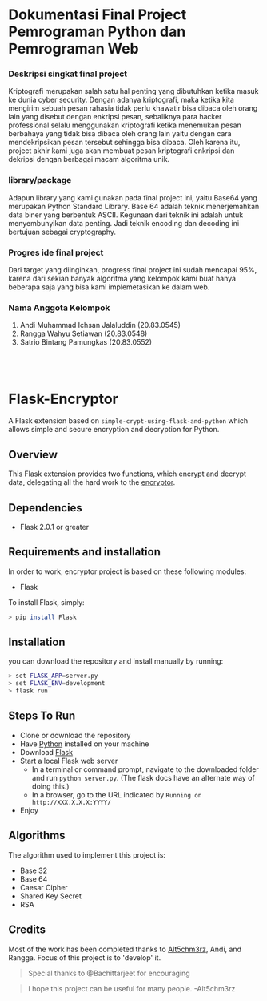 
# Dokumentasi Final Project Pemrograman Python dan Pemrograman Web

### Deskripsi singkat final project
Kriptografi merupakan salah satu hal penting yang dibutuhkan ketika masuk ke dunia
cyber security. Dengan adanya kriptografi, maka ketika kita mengirim sebuah pesan rahasia
tidak perlu khawatir bisa dibaca oleh orang lain yang disebut dengan enkripsi pesan,
sebaliknya para hacker professional selalu menggunakan kriptografi ketika menemukan
pesan berbahaya yang tidak bisa dibaca oleh orang lain yaitu dengan cara mendekripsikan
pesan tersebut sehingga bisa dibaca. Oleh karena itu, project akhir kami juga akan membuat
pesan kriptografi enkripsi dan dekripsi dengan berbagai macam algoritma unik.

### library/package  
Adapun library yang kami gunakan pada final project ini, yaitu Base64 yang merupakan Python Standard Library. 
Base 64 adalah teknik menerjemahkan data biner yang berbentuk ASCII. Kegunaan dari teknik ini adalah
untuk menyembunyikan data penting. Jadi teknik encoding dan decoding ini bertujuan
sebagai cryptography.

### Progres ide final project
Dari target yang diinginkan, progress final project ini sudah mencapai 95%, karena dari
sekian banyak algoritma yang kelompok kami buat hanya beberapa saja yang bisa kami
implemetasikan ke dalam web.

### Nama Anggota Kelompok
1. Andi Muhammad Ichsan Jalaluddin (20.83.0545)
2. Rangga Wahyu Setiawan (20.83.0548)
3. Satrio Bintang Pamungkas (20.83.0552)

<br/>
<br/>

# Flask-Encryptor

A Flask extension based on `simple-crypt-using-flask-and-python` which allows simple and secure encryption and decryption for Python.

## Overview

This Flask extension provides two functions, which encrypt and decrypt data, delegating all the hard work to the [encryptor](https://github.com/satriobintang/encryptor.github.io).

## Dependencies

 - Flask 2.0.1 or greater

## Requirements and installation

In order to work, encryptor project is based on these following modules:

- Flask

To install Flask, simply:

```bash
> pip install Flask
```

## Installation
you can download the repository and install manually by running:

```bash
> set FLASK_APP=server.py
> set FLASK_ENV=development
> flask run
```

## Steps To Run 

- Clone or download the repository
- Have [Python](https://www.python.org/downloads/) installed on your machine
- Download [Flask](http://flask.pocoo.org/)
- Start a local Flask web server
  - In a terminal or command prompt, navigate to the downloaded folder and run `python server.py`. (The flask docs have an alternate way of doing this.) 
  - In a browser, go to the URL indicated by `Running on http://XXX.X.X.X:YYYY/` 
- Enjoy

## Algorithms

The algorithm used to implement this project is:

- Base 32
- Base 64
- Caesar Cipher
- Shared Key Secret
- RSA

## Credits

Most of the work has been completed thanks to [Alt5chm3rz](https://github.com/satriobintang), Andi, and Rangga. Focus of this project is to 'develop' it.

>Special thanks to @Bachittarjeet for encouraging

>I hope this project can be useful for many people. -Alt5chm3rz
